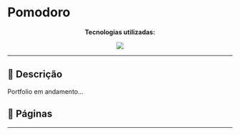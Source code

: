 # Pomodoro

<div align="center">
  <p><strong>Tecnologias utilizadas:</strong></p>
  <a href="https://github.com/Joao-Vtr-Oliveira/portfolio">
    <img src="https://skillicons.dev/icons?i=ts,angular,tailwind,jest" />
  </a>
</div>

---

## 📌 Descrição

Portfolio em andamento...


## 📄 Páginas



---
